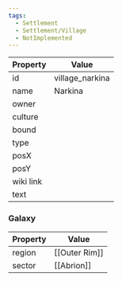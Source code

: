 ```yaml
---
tags:
  - Settlement
  - Settlement/Village
  - NotImplemented
---
```


| Property  | Value           |
| --------- | --------------- |
| id        | village_narkina |
| name      | Narkina         |
| owner     |                 |
| culture   |                 |
| bound     |                 |
| type      |                 |
| posX      |                 |
| posY      |                 |
| wiki link |                 |
| text      |                 |

### Galaxy
| Property | Value         |
| -------- | ------------- |
| region   | [[Outer Rim]] |
| sector   | [[Abrion]]    |
